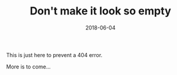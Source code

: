 ﻿---
title: "Don't make it look so empty"
date: 2018-06-04
tags: ["placeholder"]
draft: false
---

This is just here to prevent a 404 error.

More is to come...